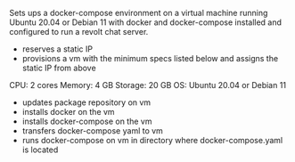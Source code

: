Sets ups a docker-compose environment on a virtual machine running Ubuntu 20.04 or Debian 11 with docker and docker-compose installed and configured to run a revolt chat server.

- reserves a static IP
- provisions a vm with the minimum specs listed below and assigns the static IP from above

CPU: 2 cores
Memory: 4 GB
Storage: 20 GB
OS: Ubuntu 20.04 or Debian 11

- updates package repository on vm
- installs docker on the vm
- installs docker-compose on the vm
- transfers docker-compose yaml to vm
- runs docker-compose on vm in directory where docker-compose.yaml is located
